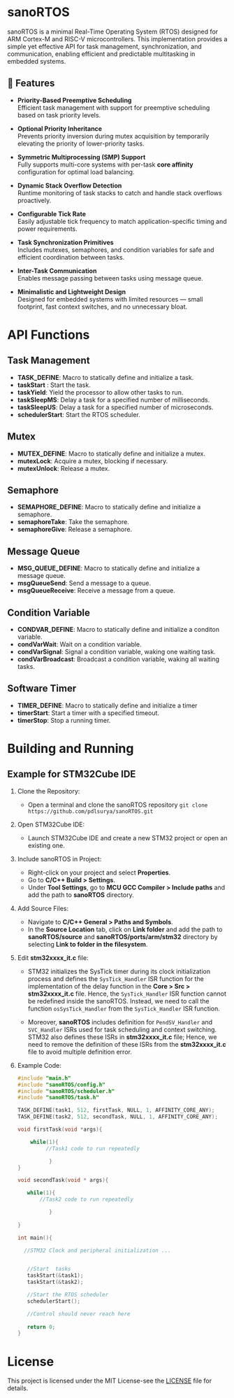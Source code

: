 # sanoRTOS
sanoRTOS is a minimal Real-Time Operating System (RTOS) designed for ARM Cortex-M and RISC-V microcontrollers. This implementation provides a simple yet effective API for task management, synchronization, and communication, enabling efficient and predictable multitasking in embedded systems.

## 🚀 Features

- **Priority-Based Preemptive Scheduling**  
  Efficient task management with support for preemptive scheduling based on task priority levels.

- **Optional Priority Inheritance**  
  Prevents priority inversion during mutex acquisition by temporarily elevating the priority of lower-priority tasks.

- **Symmetric Multiprocessing (SMP) Support**  
  Fully supports multi-core systems with per-task **core affinity** configuration for optimal load balancing.

- **Dynamic Stack Overflow Detection**  
  Runtime monitoring of task stacks to catch and handle stack overflows proactively.

- **Configurable Tick Rate**  
  Easily adjustable tick frequency to match application-specific timing and power requirements.

- **Task Synchronization Primitives**  
  Includes mutexes, semaphores, and condition variables for safe and efficient coordination between tasks.

- **Inter-Task Communication**  
  Enables message passing between tasks using message queue.

- **Minimalistic and Lightweight Design**  
  Designed for embedded systems with limited resources — small footprint, fast context switches, and no unnecessary bloat.


# API Functions


## Task Management

- **TASK_DEFINE**: Macro to statically define and initialize a task.
- **taskStart** : Start the task.
- **taskYield**: Yield the processor to allow other tasks to run.
- **taskSleepMS**: Delay a task for a specified number of milliseconds.
- **taskSleepUS**: Delay a task for a specified number of microseconds.
- **schedulerStart**: Start the RTOS scheduler.


## Mutex

- **MUTEX_DEFINE**: Macro to statically define and initialize a mutex.
- **mutexLock**: Acquire a mutex, blocking if necessary.
- **mutexUnlock**: Release a mutex.

## Semaphore

- **SEMAPHORE_DEFINE**: Macro to statically define and initialize a semaphore.
- **semaphoreTake**: Take the semaphore.
- **semaphoreGive**: Release a semaphore.

## Message Queue

- **MSG_QUEUE_DEFINE**: Macro to statically define and initialize a message queue.
- **msgQueueSend**: Send a message to a queue.
- **msgQueueReceive**: Receive a message from a queue.

## Condition Variable

- **CONDVAR_DEFINE**: Macro to statically define and initialize a conditon variable.
- **condVarWait**: Wait on a condition variable.
- **condVarSignal**: Signal a condition variable, waking one waiting task.
- **condVarBroadcast**: Broadcast a condition variable, waking all waiting tasks.

## Software Timer

- **TIMER_DEFINE**: Macro to statically define and initialize a timer
- **timerStart**: Start a timer with a specified timeout.
- **timerStop**: Stop a running timer.

# Building and Running
## Example for STM32Cube IDE

1. Clone the Repository:
   - Open a terminal and clone the sanoRTOS repository
     `git clone https://github.com/pdlsurya/sanoRTOS.git`
2. Open STM32Cube IDE:

   - Launch STM32Cube IDE and create a new STM32 project or open an existing one.

3. Include sanoRTOS in Project:
   - Right-click on your project and select **Properties**.
   - Go to **C/C++ Build > Settings**.
   - Under **Tool Settings**, go to **MCU GCC Compiler > Include paths** and add the path to **sanoRTOS** directory.

4. Add Source Files:
   - Navigate to **C/C++ General > Paths and Symbols**.
   - In the **Source Location** tab, click on **Link folder** and add the path to **sanoRTOS/source** and **sanoRTOS/ports/arm/stm32** directory by selecting **Link to folder in the filesystem**.
     
6. Edit **stm32xxxx_it.c** file:
   - STM32 initializes the SysTick timer during its clock initialization process and defines the `SysTick_Handler` ISR function for the implementation of the delay function in the 
   **Core > Src > stm32xxxx_it.c** file. Hence, the `SysTick_Handler` ISR function cannot be redefined inside the sanoRTOS. Instead, we need to call the function `osSysTick_Handler` from the `SysTick_Handler` ISR function.
    
   - Moreover, **sanoRTOS** includes definition for `PendSV_Handler` and `SVC_Handler` ISRs used for task scheduling and context switching. STM32 also 
   defines these ISRs in **stm32xxxx_it.c** file; Hence, we need to remove the definition of these ISRs from the **stm32xxxx_it.c** file to avoid multiple definition error. 

 
7. Example Code:
    ```c
   #include "main.h"
   #include "sanoRTOS/config.h"
   #include "sanoRTOS/scheduler.h"
   #include "sanoRTOS/task.h"
 
   TASK_DEFINE(task1, 512, firstTask, NULL, 1, AFFINITY_CORE_ANY);
   TASK_DEFINE(task2, 512, secondTask, NULL, 1, AFFINITY_CORE_ANY);

    void firstTask(void *args){

        while(1){
             //Task1 code to run repeatedly

              }
    }

    void secondTask(void * args){

       while(1){
           //Task2 code to run repeatedly

              }
     
    }

    int main(){

      //STM32 Clock and peripheral initialization ...


       //Start  tasks
       taskStart(&task1);
       taskStart(&task2);

       //Start the RTOS scheduler
       schedulerStart();

       //Control should never reach here
     
       return 0;
    }
    
    ```

# License
This project is licensed under the MIT License-see the [LICENSE](LICENSE) file for details.


